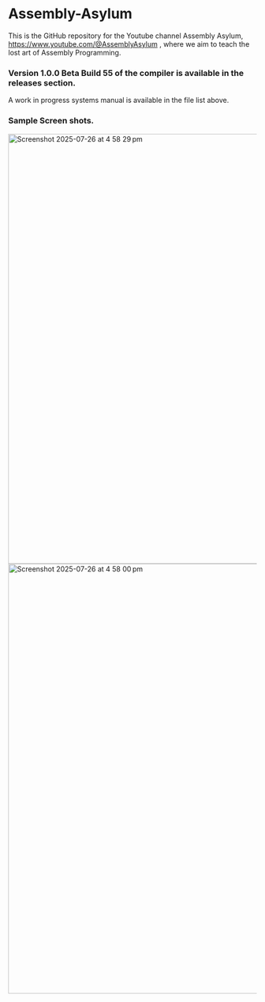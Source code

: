 # Assembly-Asylum
This is the GitHub repository for the Youtube channel Assembly Asylum, https://www.youtube.com/@AssemblyAsylum , where we aim to teach the lost art of Assembly Programming.

### Version 1.0.0 Beta Build 55 of the compiler is available in the releases section.

A work in progress systems manual is available in the file list above.

### Sample Screen shots.


<img width="1322" height="869" alt="Screenshot 2025-07-26 at 4 58 29 pm" src="https://github.com/user-attachments/assets/5f261ead-3cb0-44ec-92d7-842130aee0eb" />
<img width="1322" height="869" alt="Screenshot 2025-07-26 at 4 58 00 pm" src="https://github.com/user-attachments/assets/6996bb0a-a0ac-4e63-b58f-532d9b80e2d5" />
